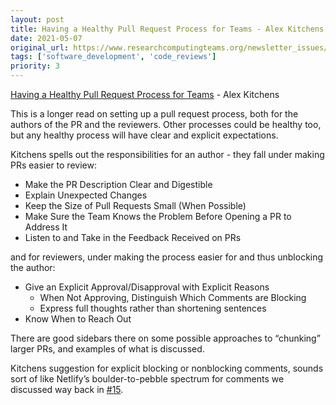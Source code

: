```yaml
---
layout: post
title: Having a Healthy Pull Request Process for Teams - Alex Kitchens
date: 2021-05-07
original_url: https://www.researchcomputingteams.org/newsletter_issues/0073
tags: ['software_development', 'code_reviews']
priority: 3
---
```


<!-- markdownlint-disable MD033 -->
<!-- markdownlint-disable MD041 -->
<!-- markdownlint-disable MD049 -->

[Having a Healthy Pull Request Process for Teams](https://alexkitchens.net/better-pull-requests) - Alex Kitchens

This is a longer read on setting up a pull request process, both for the authors of the PR and the reviewers.  Other processes could be healthy too, but any healthy process will have clear and explicit expectations.

Kitchens spells out the responsibilities for an author - they fall under making PRs easier to review:

- Make the PR Description Clear and Digestible
- Explain Unexpected Changes
- Keep the Size of Pull Requests Small (When Possible)
- Make Sure the Team Knows the Problem Before Opening a PR to Address It
- Listen to and Take in the Feedback Received on PRs

and for reviewers, under making the process easier for and thus unblocking the author:

- Give an Explicit Approval/Disapproval with Explicit Reasons
    - When Not Approving, Distinguish Which Comments are Blocking
    - Express full thoughts rather than shortening sentences
- Know When to Reach Out

There are good sidebars there on some possible approaches to “chunking” larger PRs, and examples of what is discussed.

Kitchens suggestion for explicit blocking or nonblocking comments, sounds sort of like Netlify’s boulder-to-pebble spectrum for comments we discussed way back in [#15](https://newsletter.researchcomputingteams.org/archive/81fb6198-2321-45c5-996c-78d2771c8045).